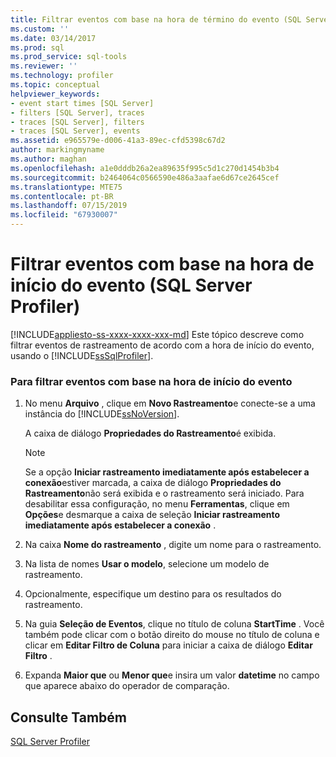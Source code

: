 ```yaml
---
title: Filtrar eventos com base na hora de término do evento (SQL Server Profiler) | Microsoft Docs | Microsoft Docs
ms.custom: ''
ms.date: 03/14/2017
ms.prod: sql
ms.prod_service: sql-tools
ms.reviewer: ''
ms.technology: profiler
ms.topic: conceptual
helpviewer_keywords:
- event start times [SQL Server]
- filters [SQL Server], traces
- traces [SQL Server], filters
- traces [SQL Server], events
ms.assetid: e965579e-d006-41a3-89ec-cfd5398c67d2
author: markingmyname
ms.author: maghan
ms.openlocfilehash: a1e0dddb26a2ea89635f995c5d1c270d1454b3b4
ms.sourcegitcommit: b2464064c0566590e486a3aafae6d67ce2645cef
ms.translationtype: MTE75
ms.contentlocale: pt-BR
ms.lasthandoff: 07/15/2019
ms.locfileid: "67930007"
---
```

# <a name="filter-events-based-on-the-event-start-time-sql-server-profiler"></a>Filtrar eventos com base na hora de início do evento (SQL Server Profiler)
[!INCLUDE[appliesto-ss-xxxx-xxxx-xxx-md](../../includes/appliesto-ss-xxxx-xxxx-xxx-md.md)]
  Este tópico descreve como filtrar eventos de rastreamento de acordo com a hora de início do evento, usando o [!INCLUDE[ssSqlProfiler](../../includes/sssqlprofiler-md.md)].  
  
### <a name="to-filter-an-event-based-on-the-event-start-time"></a>Para filtrar eventos com base na hora de início do evento  
  
1.  No menu **Arquivo** , clique em **Novo Rastreamento**e conecte-se a uma instância do [!INCLUDE[ssNoVersion](../../includes/ssnoversion-md.md)].  
  
     A caixa de diálogo **Propriedades do Rastreamento**é exibida.  
  
    > [!NOTE]  
    >  Se a opção **Iniciar rastreamento imediatamente após estabelecer a conexão**estiver marcada, a caixa de diálogo **Propriedades do Rastreamento**não será exibida e o rastreamento será iniciado. Para desabilitar essa configuração, no menu **Ferramentas**, clique em **Opções**e desmarque a caixa de seleção **Iniciar rastreamento imediatamente após estabelecer a conexão** .  
  
2.  Na caixa **Nome do rastreamento** , digite um nome para o rastreamento.  
  
3.  Na lista de nomes **Usar o modelo**, selecione um modelo de rastreamento.  
  
4.  Opcionalmente, especifique um destino para os resultados do rastreamento.  
  
5.  Na guia **Seleção de Eventos**, clique no título de coluna **StartTime** . Você também pode clicar com o botão direito do mouse no título de coluna e clicar em **Editar Filtro de Coluna** para iniciar a caixa de diálogo **Editar Filtro** .  
  
6.  Expanda **Maior que** ou **Menor que**e insira um valor **datetime** no campo que aparece abaixo do operador de comparação.  
  
## <a name="see-also"></a>Consulte Também  
 [SQL Server Profiler](../../tools/sql-server-profiler/sql-server-profiler.md)  
  
  
